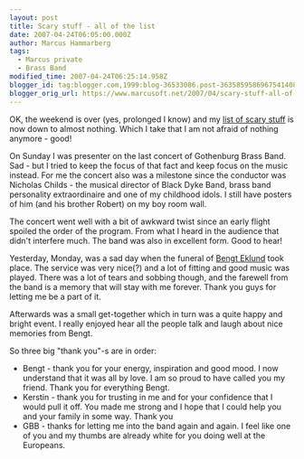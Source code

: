 ```yaml
---
layout: post
title: Scary stuff - all of the list
date: 2007-04-24T06:05:00.000Z
author: Marcus Hammarberg
tags:
  - Marcus private
  - Brass Band
modified_time: 2007-04-24T06:25:14.958Z
blogger_id: tag:blogger.com,1999:blog-36533086.post-3635859586967541408
blogger_orig_url: https://www.marcusoft.net/2007/04/scary-stuff-all-of-list.html
---
```


OK, the weekend is over (yes, prolonged I know) and my [list of scary stuff](https://www.marcusoft.net/2007/04/also-i-am-now-entering-one-of-more.html) is now down to almost nothing. Which I take that I am not afraid of nothing anymore - good!

On Sunday I was presenter on the last concert of Gothenburg Brass Band. Sad - but I tried to keep the focus of that fact and keep focus on the music instead. For me the concert also was a milestone since the conductor was Nicholas Childs - the musical director of Black Dyke Band, brass band personality extraordinaire and one of my childhood idols. I still have posters of him (and his brother Robert) on my boy room wall.

The concert went well with a bit of awkward twist since an early flight spoiled the order of the program. From what I heard in the audience that didn't interfere much. The band was also in excellent form. Good to hear!

Yesterday, Monday, was a sad day when the funeral of [Bengt Eklund](https://www.marcusoft.net/2007/04/bengt-eklund.html) took place. The service was very nice(?) and a lot of fitting and good music was played. There was a lot of tears and sobbing though, and the farewell from the band is a memory that will stay with me forever. Thank you guys for letting me be a part of it.

Afterwards was a small get-together which in turn was a quite happy and bright event. I really enjoyed hear all the people talk and laugh about nice memories from Bengt.

So three big "thank you"-s are in order:

- Bengt - thank you for your energy, inspiration and good mood. I now understand that it was all by love. I am so proud to have called you my friend. Thank you for everything Bengt.
- Kerstin - thank you for trusting in me and for your confidence that I would pull it off. You made me strong and I hope that I could help you and your family in some way. Thank you
- GBB - thanks for letting me into the band again and again. I feel like one of you and my thumbs are already white for you doing well at the Europeans.
